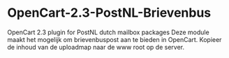# OpenCart-2.3-PostNL-Brievenbus
OpenCart 2.3 plugin for PostNL dutch mailbox packages
Deze module maakt het mogelijk om brievenbuspost aan te bieden in OpenCart.
Kopieer de inhoud van de uploadmap naar de www root op de server.  
